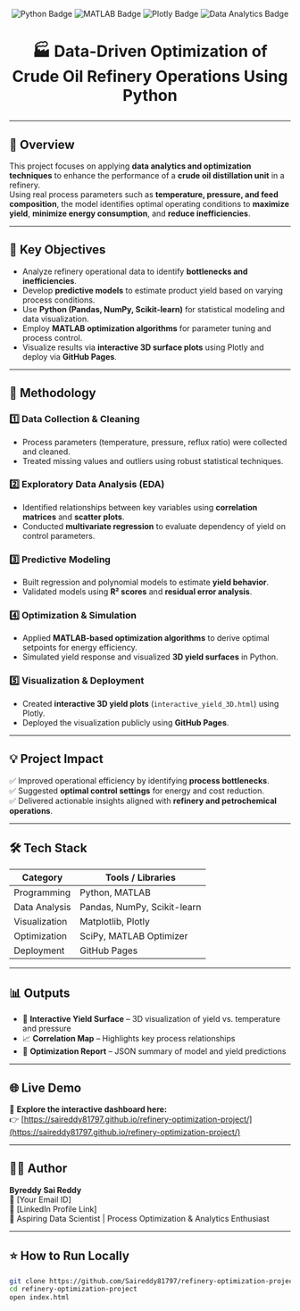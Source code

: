 <!-- Project Header with Badges -->
<p align="center">
  <img src="https://img.shields.io/badge/Python-3.9-blue?logo=python" alt="Python Badge"/>
  <img src="https://img.shields.io/badge/MATLAB-Optimization-orange?logo=mathworks" alt="MATLAB Badge"/>
  <img src="https://img.shields.io/badge/Plotly-Interactive%20Visualization-9cf?logo=plotly" alt="Plotly Badge"/>
  <img src="https://img.shields.io/badge/Data%20Analytics-Refinery%20Optimization-success" alt="Data Analytics Badge"/>
</p>

<h1 align="center">🏭 Data-Driven Optimization of Crude Oil Refinery Operations Using Python

---

## 📌 Overview
This project focuses on applying **data analytics and optimization techniques** to enhance the performance of a **crude oil distillation unit** in a refinery.  
Using real process parameters such as **temperature, pressure, and feed composition**, the model identifies optimal operating conditions to **maximize yield**, **minimize energy consumption**, and **reduce inefficiencies**.

---

## 🎯 Key Objectives
- Analyze refinery operational data to identify **bottlenecks and inefficiencies**.  
- Develop **predictive models** to estimate product yield based on varying process conditions.  
- Use **Python (Pandas, NumPy, Scikit-learn)** for statistical modeling and data visualization.  
- Employ **MATLAB optimization algorithms** for parameter tuning and process control.  
- Visualize results via **interactive 3D surface plots** using Plotly and deploy via **GitHub Pages**.  

---

## 🧠 Methodology

### 1️⃣ Data Collection & Cleaning
- Process parameters (temperature, pressure, reflux ratio) were collected and cleaned.  
- Treated missing values and outliers using robust statistical techniques.  

### 2️⃣ Exploratory Data Analysis (EDA)
- Identified relationships between key variables using **correlation matrices** and **scatter plots**.  
- Conducted **multivariate regression** to evaluate dependency of yield on control parameters.  

### 3️⃣ Predictive Modeling
- Built regression and polynomial models to estimate **yield behavior**.  
- Validated models using **R² scores** and **residual error analysis**.  

### 4️⃣ Optimization & Simulation
- Applied **MATLAB-based optimization algorithms** to derive optimal setpoints for energy efficiency.  
- Simulated yield response and visualized **3D yield surfaces** in Python.  

### 5️⃣ Visualization & Deployment
- Created **interactive 3D yield plots** (`interactive_yield_3D.html`) using Plotly.  
- Deployed the visualization publicly using **GitHub Pages**.  

---

## 💡 Project Impact
✅ Improved operational efficiency by identifying **process bottlenecks**.  
✅ Suggested **optimal control settings** for energy and cost reduction.  
✅ Delivered actionable insights aligned with **refinery and petrochemical operations**.  

---

## 🛠️ Tech Stack

| Category | Tools / Libraries |
|-----------|------------------|
| Programming | Python, MATLAB |
| Data Analysis | Pandas, NumPy, Scikit-learn |
| Visualization | Matplotlib, Plotly |
| Optimization | SciPy, MATLAB Optimizer |
| Deployment | GitHub Pages |

---

## 📊 Outputs

- 🧩 **Interactive Yield Surface** – 3D visualization of yield vs. temperature and pressure  
- 📈 **Correlation Map** – Highlights key process relationships  
- 📄 **Optimization Report** – JSON summary of model and yield predictions  

---

## 🌐 Live Demo
🚀 **Explore the interactive dashboard here:**  
👉 [https://saireddy81797.github.io/refinery-optimization-project/](https://saireddy81797.github.io/refinery-optimization-project/)

---

## 👨‍💻 Author
**Byreddy Sai Reddy**  
📧 [Your Email ID]  
💼 [LinkedIn Profile Link]  
🧠 Aspiring Data Scientist | Process Optimization & Analytics Enthusiast  

---

## ⭐ How to Run Locally
```bash
git clone https://github.com/Saireddy81797/refinery-optimization-project.git
cd refinery-optimization-project
open index.html

